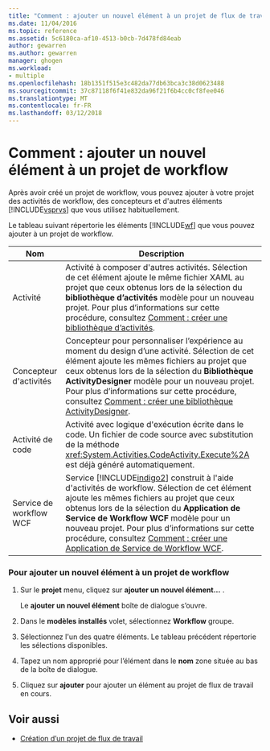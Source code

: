 ```yaml
---
title: "Comment : ajouter un nouvel élément à un projet de flux de travail | Documents Microsoft"
ms.date: 11/04/2016
ms.topic: reference
ms.assetid: 5c6180ca-af10-4513-b0cb-7d478fd84eab
author: gewarren
ms.author: gewarren
manager: ghogen
ms.workload:
- multiple
ms.openlocfilehash: 18b1351f515e3c482da77db63bca3c38d0623488
ms.sourcegitcommit: 37c87118f6f41e832da96f21f6b4cc0cf8fee046
ms.translationtype: MT
ms.contentlocale: fr-FR
ms.lasthandoff: 03/12/2018
---
```

# <a name="how-to-add-a-new-item-to-a-workflow-project"></a>Comment : ajouter un nouvel élément à un projet de workflow
Après avoir créé un projet de workflow, vous pouvez ajouter à votre projet des activités de workflow, des concepteurs et d'autres éléments [!INCLUDE[vsprvs](../code-quality/includes/vsprvs_md.md)] que vous utilisez habituellement.

 Le tableau suivant répertorie les éléments [!INCLUDE[wf](../workflow-designer/includes/wf_md.md)] que vous pouvez ajouter à un projet de workflow.

|Nom|Description|
|----------|-----------------|
|Activité|Activité à composer d'autres activités. Sélection de cet élément ajoute le même fichier XAML au projet que ceux obtenus lors de la sélection du **bibliothèque d’activités** modèle pour un nouveau projet. Pour plus d’informations sur cette procédure, consultez [Comment : créer une bibliothèque d’activités](../workflow-designer/how-to-create-an-activity-library.md).|
|Concepteur d'activités|Concepteur pour personnaliser l’expérience au moment du design d’une activité. Sélection de cet élément ajoute les mêmes fichiers au projet que ceux obtenus lors de la sélection du **Bibliothèque ActivityDesigner** modèle pour un nouveau projet. Pour plus d’informations sur cette procédure, consultez [Comment : créer une bibliothèque ActivityDesigner](../workflow-designer/how-to-create-an-activity-designer-library.md).|
|Activité de code|Activité avec logique d'exécution écrite dans le code. Un fichier de code source avec substitution de la méthode <xref:System.Activities.CodeActivity.Execute%2A> est déjà généré automatiquement.|
|Service de workflow WCF|Service [!INCLUDE[indigo2](../workflow-designer/includes/indigo2_md.md)] construit à l'aide d'activités de workflow. Sélection de cet élément ajoute les mêmes fichiers au projet que ceux obtenus lors de la sélection du **Application de Service de Workflow WCF** modèle pour un nouveau projet. Pour plus d’informations sur cette procédure, consultez [Comment : créer une Application de Service de Workflow WCF](../workflow-designer/how-to-create-a-wcf-workflow-service-application.md).|

### <a name="to-add-a-new-item-to-a-workflow-project"></a>Pour ajouter un nouvel élément à un projet de workflow

1.  Sur le **projet** menu, cliquez sur **ajouter un nouvel élément...** .

     Le **ajouter un nouvel élément** boîte de dialogue s’ouvre.

2.  Dans le **modèles installés** volet, sélectionnez **Workflow** groupe.

3.  Sélectionnez l'un des quatre éléments. Le tableau précédent répertorie les sélections disponibles.

4.  Tapez un nom approprié pour l’élément dans le **nom** zone située au bas de la boîte de dialogue.

5.  Cliquez sur **ajouter** pour ajouter un élément au projet de flux de travail en cours.

## <a name="see-also"></a>Voir aussi

- [Création d’un projet de flux de travail](../workflow-designer/creating-a-workflow-project.md)